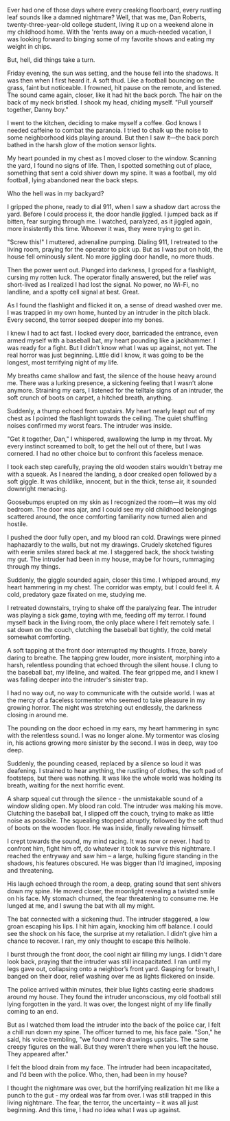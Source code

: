 Ever had one of those days where every creaking floorboard, every rustling leaf sounds like a damned nightmare? Well, that was me, Dan Roberts, twenty-three-year-old college student, living it up on a weekend alone in my childhood home. With the 'rents away on a much-needed vacation, I was looking forward to binging some of my favorite shows and eating my weight in chips.  
  
But, hell, did things take a turn.  
  
Friday evening, the sun was setting, and the house fell into the shadows. It was then when I first heard it. A soft thud. Like a football bouncing on the grass, faint but noticeable. I frowned, hit pause on the remote, and listened. The sound came again, closer, like it had hit the back porch. The hair on the back of my neck bristled. I shook my head, chiding myself. "Pull yourself together, Danny boy."  
  
I went to the kitchen, deciding to make myself a coffee. God knows I needed caffeine to combat the paranoia. I tried to chalk up the noise to some neighborhood kids playing around. But then I saw it—the back porch bathed in the harsh glow of the motion sensor lights.  
  
My heart pounded in my chest as I moved closer to the window. Scanning the yard, I found no signs of life. Then, I spotted something out of place, something that sent a cold shiver down my spine. It was a football, my old football, lying abandoned near the back steps.  
  
Who the hell was in my backyard?  
  
I gripped the phone, ready to dial 911, when I saw a shadow dart across the yard. Before I could process it, the door handle jiggled. I jumped back as if bitten, fear surging through me. I watched, paralyzed, as it jiggled again, more insistently this time. Whoever it was, they were trying to get in.  
  
"Screw this!" I muttered, adrenaline pumping. Dialing 911, I retreated to the living room, praying for the operator to pick up. But as I was put on hold, the house fell ominously silent. No more jiggling door handle, no more thuds.  
  
Then the power went out. Plunged into darkness, I groped for a flashlight, cursing my rotten luck. The operator finally answered, but the relief was short-lived as I realized I had lost the signal. No power, no Wi-Fi, no landline, and a spotty cell signal at best. Great.  
  
As I found the flashlight and flicked it on, a sense of dread washed over me. I was trapped in my own home, hunted by an intruder in the pitch black. Every second, the terror seeped deeper into my bones.  
  
I knew I had to act fast. I locked every door, barricaded the entrance, even armed myself with a baseball bat, my heart pounding like a jackhammer. I was ready for a fight. But I didn't know what I was up against, not yet. The real horror was just beginning. Little did I know, it was going to be the longest, most terrifying night of my life.  
  
My breaths came shallow and fast, the silence of the house heavy around me. There was a lurking presence, a sickening feeling that I wasn’t alone anymore. Straining my ears, I listened for the telltale signs of an intruder, the soft crunch of boots on carpet, a hitched breath, anything.  
  
Suddenly, a thump echoed from upstairs. My heart nearly leapt out of my chest as I pointed the flashlight towards the ceiling. The quiet shuffling noises confirmed my worst fears. The intruder was inside.  
  
"Get it together, Dan," I whispered, swallowing the lump in my throat. My every instinct screamed to bolt, to get the hell out of there, but I was cornered. I had no other choice but to confront this faceless menace.  
  
I took each step carefully, praying the old wooden stairs wouldn't betray me with a squeak. As I neared the landing, a door creaked open followed by a soft giggle. It was childlike, innocent, but in the thick, tense air, it sounded downright menacing.  
  
Goosebumps erupted on my skin as I recognized the room—it was my old bedroom. The door was ajar, and I could see my old childhood belongings scattered around, the once comforting familiarity now turned alien and hostile.  
  
I pushed the door fully open, and my blood ran cold. Drawings were pinned haphazardly to the walls, but not my drawings. Crudely sketched figures with eerie smiles stared back at me. I staggered back, the shock twisting my gut. The intruder had been in my house, maybe for hours, rummaging through my things.  
  
Suddenly, the giggle sounded again, closer this time. I whipped around, my heart hammering in my chest. The corridor was empty, but I could feel it. A cold, predatory gaze fixated on me, studying me.  
  
I retreated downstairs, trying to shake off the paralyzing fear. The intruder was playing a sick game, toying with me, feeding off my terror. I found myself back in the living room, the only place where I felt remotely safe. I sat down on the couch, clutching the baseball bat tightly, the cold metal somewhat comforting.  
  
A soft tapping at the front door interrupted my thoughts. I froze, barely daring to breathe. The tapping grew louder, more insistent, morphing into a harsh, relentless pounding that echoed through the silent house. I clung to the baseball bat, my lifeline, and waited. The fear gripped me, and I knew I was falling deeper into the intruder's sinister trap.  
  
I had no way out, no way to communicate with the outside world. I was at the mercy of a faceless tormentor who seemed to take pleasure in my growing horror. The night was stretching out endlessly, the darkness closing in around me.  
  
The pounding on the door echoed in my ears, my heart hammering in sync with the relentless sound. I was no longer alone. My tormentor was closing in, his actions growing more sinister by the second. I was in deep, way too deep.  
  
Suddenly, the pounding ceased, replaced by a silence so loud it was deafening. I strained to hear anything, the rustling of clothes, the soft pad of footsteps, but there was nothing. It was like the whole world was holding its breath, waiting for the next horrific event.  
  
A sharp squeal cut through the silence - the unmistakable sound of a window sliding open. My blood ran cold. The intruder was making his move. Clutching the baseball bat, I slipped off the couch, trying to make as little noise as possible. The squealing stopped abruptly, followed by the soft thud of boots on the wooden floor. He was inside, finally revealing himself.  
  
I crept towards the sound, my mind racing. It was now or never. I had to confront him, fight him off, do whatever it took to survive this nightmare. I reached the entryway and saw him – a large, hulking figure standing in the shadows, his features obscured. He was bigger than I’d imagined, imposing and threatening.  
  
His laugh echoed through the room, a deep, grating sound that sent shivers down my spine. He moved closer, the moonlight revealing a twisted smile on his face. My stomach churned, the fear threatening to consume me. He lunged at me, and I swung the bat with all my might.  
  
The bat connected with a sickening thud. The intruder staggered, a low groan escaping his lips. I hit him again, knocking him off balance. I could see the shock on his face, the surprise at my retaliation. I didn't give him a chance to recover. I ran, my only thought to escape this hellhole.  
  
I burst through the front door, the cool night air filling my lungs. I didn't dare look back, praying that the intruder was still incapacitated. I ran until my legs gave out, collapsing onto a neighbor’s front yard. Gasping for breath, I banged on their door, relief washing over me as lights flickered on inside.  
  
The police arrived within minutes, their blue lights casting eerie shadows around my house. They found the intruder unconscious, my old football still lying forgotten in the yard. It was over, the longest night of my life finally coming to an end.  
  
But as I watched them load the intruder into the back of the police car, I felt a chill run down my spine. The officer turned to me, his face pale. "Son," he said, his voice trembling, "we found more drawings upstairs. The same creepy figures on the wall. But they weren't there when you left the house. They appeared after."  
  
I felt the blood drain from my face. The intruder had been incapacitated, and I'd been with the police. Who, then, had been in my house?  
  
I thought the nightmare was over, but the horrifying realization hit me like a punch to the gut - my ordeal was far from over. I was still trapped in this living nightmare. The fear, the terror, the uncertainty – it was all just beginning. And this time, I had no idea what I was up against.